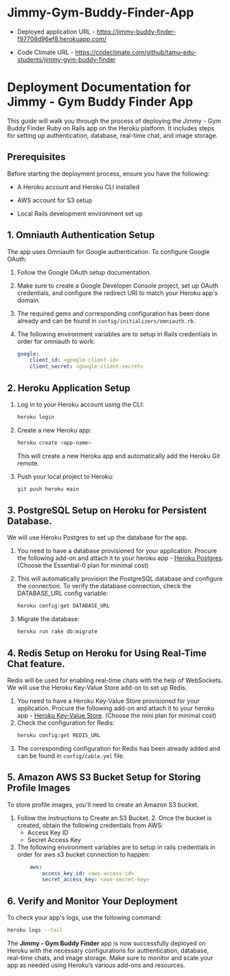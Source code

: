 
# Jimmy-Gym-Buddy-Finder-App

 
* Deployed application URL - https://jimmy-buddy-finder-f97708d96ef8.herokuapp.com/

* Code Climate URL - https://codeclimate.com/github/tamu-edu-students/jimmy-gym-buddy-finder

   

# Deployment Documentation for Jimmy - Gym Buddy Finder App

This guide will walk you through the process of deploying the Jimmy - Gym Buddy Finder Ruby on Rails app on the Heroku platform. It includes steps for setting up authentication, database, real-time chat, and image storage.

## Prerequisites

Before starting the deployment process, ensure you have the following:

- A Heroku account and Heroku CLI installed

- AWS account for S3 setup

- Local Rails development environment set up

  

## 1. Omniauth Authentication Setup

The app uses Omniauth for Google authentication. To configure Google OAuth:

1. Follow the Google OAuth setup documentation.

2. Make sure to create a Google Developer Console project, set up OAuth credentials, and configure the redirect URI to match your Heroku app's domain.

3. The required gems and corresponding configuration has been done already and can be found in `config/initializers/omniauth.rb`.

4. The following environment variables are to setup in Rails credentials in order for omniauth to work:
    ```yaml 
    google: 
        client_id: <google-client-id> 
        client_secret: <google-client-secret>
    ```	

  

## 2. Heroku Application Setup

 
1. Log in to your Heroku account using the CLI:

	```bash
	heroku login
	```
2. Create a new Heroku app:
	
	```bash
	heroku create <app-name>
	```
	This will create a new Heroku app and automatically add the Heroku Git remote. 
3. Push your local project to Heroku:
	```bash
	git push heroku main
	```
## 3. PostgreSQL Setup on Heroku for Persistent Database.

We will use Heroku Postgres to set up the database for the app. 

1. You need to have a database provisioned for your application. Procure the following add-on and attach it to your heroku app - [Heroku Postgres](https://elements.heroku.com/addons/heroku-postgresql). (Choose the Essential-0 plan for minimal cost) 

2. This will automatically provision the PostgreSQL database and configure the connection. To verify the database connection, check the DATABASE_URL config variable:
	```bash
	heroku config:get DATABASE_URL
	```
3. Migrate the database:
	```bash
	heroku run rake db:migrate
	```

  
## 4. Redis Setup on Heroku for Using Real-Time Chat feature.

Redis will be used for enabling real-time chats with the help of WebSockets. We will use the Heroku Key-Value Store add-on to set up Redis. 

1. You need to have a Heroku Key-Value Store provisioned for your application. Procure the following add-on and attach it to your heroku app - [Heroku Key-Value Store](https://elements.heroku.com/addons/heroku-redis). (Choose the mini plan for minimal cost) 
2. Check the configuration for Redis:
	```bash
	heroku config:get REDIS_URL
	```
3. The corresponding configuration for Redis has been already added and can be found in `config/cable.yml` file. 

## 5. Amazon AWS S3 Bucket Setup for Storing Profile Images 

To store profile images, you'll need to create an Amazon S3 bucket. 

1. Follow the instructions to Create an S3 Bucket. 2. Once the bucket is created, obtain the following credentials from AWS: 
	- Access Key ID 
	- Secret Access Key 
2. The following environment variables are to setup in rails credentials in order for aws s3 bucket connection to happen: 
	```yaml 
		aws: 
			access_key_id: <aws-access-id> 
			secret_access_key: <aws-secret-key>
	```		

## 6. Verify and Monitor Your Deployment

To check your app's logs, use the following command:
```bash
heroku logs --tail
```

The **Jimmy - Gym Buddy Finder** app is now successfully deployed on Heroku with the necessary configurations for authentication, database, real-time chats, and image storage. Make sure to monitor and scale your app as needed using Heroku’s various add-ons and resources.